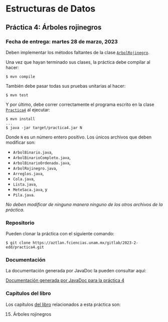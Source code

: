 Estructuras de Datos
====================

Práctica 4: Árboles rojinegros
------------------------------

### Fecha de entrega: martes 28 de marzo, 2023

Deben implementar los métodos faltantes de la clase
[`ArbolRojinegro`](https://aztlan.fciencias.unam.mx/gitlab/2023-2-edd/practica4/-/blob/main/src/main/java/mx/unam/ciencias/edd/ArbolRojinegro.java).

Una vez que hayan terminado sus clases, la práctica debe compilar al hacer:

```
$ mvn compile
```

También debe pasar todas sus pruebas unitarias al hacer:

```
$ mvn test
```

Y por último, debe correr correctamente el programa escrito en la clase
[`Practica4`](https://aztlan.fciencias.unam.mx/gitlab/2023-2-edd/practica4/-/blob/main/src/main/java/mx/unam/ciencias/edd/Practica4.java)
al ejecutar:

```
$ mvn install
...
$ java -jar target/practica4.jar N
```

Donde `N` es un número entero positivo. Los únicos archivos que deben modificar son:

* `ArbolBinario.java`,
* `ArbolBinarioCompleto.java`,
* `ArbolBinarioOrdenado.java`,
* `ArbolRojinegro.java`,
* `Arreglos.java`,
* `Cola.java`,
* `Lista.java`,
* `MeteSaca.java`, y
* `Pila.java`.

*No deben modificar de ninguna manera ninguno de los otros archivos de la
práctica*.

### Repositorio

Pueden clonar la práctica con el siguiente comando:

```
$ git clone https://aztlan.fciencias.unam.mx/gitlab/2023-2-edd/practica4.git
```

### Documentación

La documentación generada por JavaDoc la pueden consultar aquí:

[Documentación generada por JavaDoc para la práctica
4](https://aztlan.fciencias.unam.mx/~canek/2023-2-edd/practica4/apidocs/index.html)

### Capítulos del libro

Los capítulos [del
libro](https://tienda.fciencias.unam.mx/es/home/437-estructuras-de-datos-con-java-moderno-9786073009157.html)
relacionados a esta práctica son:

15. Árboles rojinegros
